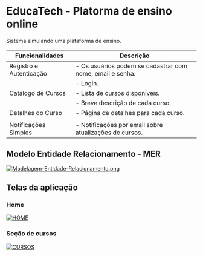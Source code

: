 # EducaTech - Platorma de ensino online

Sistema simulando uma plataforma de ensino.

| Funcionalidades                | Descrição                                                                                      |
|-------------------------------|------------------------------------------------------------------------------------------------|
| Registro e Autenticação        | - Os usuários podem se cadastrar com nome, email e senha.                                      |
|                               | - Login.                                                    |
| Catálogo de Cursos             | - Lista de cursos disponíveis.                                                 |
|                               | - Breve descrição de cada curso.                                                              |
| Detalhes do Curso              | - Página de detalhes para cada curso.                                                         |
|                               |                                             |
| Notificações Simples           | - Notificações por email sobre atualizações de cursos.                                        |



## Modelo Entidade Relacionamento - MER

[![Modelagem-Entidade-Relacionamento.png](https://i.postimg.cc/QCvBhwz5/Modelagem-Entidade-Relacionamento.png)](https://postimg.cc/K3rc5qxv)

## Telas da aplicação

### Home
<a href="https://ibb.co/Kw0rMMw"><img src="https://i.ibb.co/2NnkDDN/HOME.png" alt="HOME" border="0"></a>

### Seção de cursos

<a href="https://ibb.co/VSj3fj0"><img src="https://i.ibb.co/1qvbFvY/CURSOS.png" alt="CURSOS" border="0"></a>
